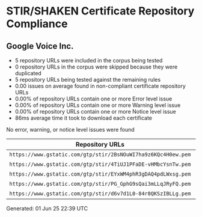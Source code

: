 # STIR/SHAKEN Certificate Repository Compliance

## Google Voice Inc.

- 5 repository URLs were included in the corpus being tested
- 0 repository URLs in the corpus were skipped because they were duplicated
- 5 repository URLs being tested against the remaining rules
- 0.00 issues on average found in non-compliant certificate repository URLs
- 0.00% of repository URLs contain one or more Error level issue
- 0.00% of repository URLs contain one or more Warning level issue
- 0.00% of repository URLs contain one or more Notice level issue
- 86ms average time it took to download each certificate

No error, warning, or notice level issues were found

| Repository URLs | Not After |  Problems | Link |
|-----------------|-----------|-----------|------|
| `https://www.gstatic.com/gtp/stir/2BsNOuWI7ha9z6KQc4H0ew.pem` | 12&#160;Mar&#160;25&#160;12:01&#160;UTC | false | [view](REPOS/a6ad9b7e5e724635dabfa6f41779b0899ed4abc5/README.md) |
| `https://www.gstatic.com/gtp/stir/4TiUJ1PFaDE-vHMbcYsnTw.pem` | 20&#160;May&#160;25&#160;20:01&#160;UTC | false | [view](REPOS/49f6ed5aa252f02722a7f510c46c8b281c8b601f/README.md) |
| `https://www.gstatic.com/gtp/stir/EYxWM4phR3gDAQ4pdLWxsg.pem` | 27&#160;Apr&#160;25&#160;16:02&#160;UTC | false | [view](REPOS/059178e6886523a46e110c8438a75006aa1c1a66/README.md) |
| `https://www.gstatic.com/gtp/stir/PG_GphG9sQai3mLLqJRyFQ.pem` | 13&#160;Jun&#160;25&#160;00:02&#160;UTC | false | [view](REPOS/308001347ad864f4fbd0b7fcb5f3405373a0ef70/README.md) |
| `https://www.gstatic.com/gtp/stir/d6v7d1L0-84r8QKSzIBLLg.pem` | 04&#160;Apr&#160;25&#160;12:01&#160;UTC | false | [view](REPOS/599c69dcb4d9f4257334e4d25bbd6100f2b589c1/README.md) |


Generated: 01 Jun 25 22:39 UTC